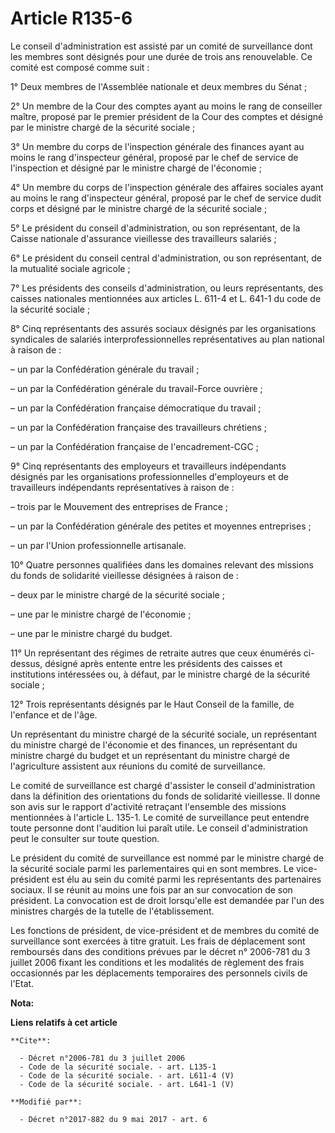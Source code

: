 # Article R135-6

Le conseil d'administration est assisté par un comité de surveillance dont les membres sont désignés pour une durée de trois
ans renouvelable. Ce comité est composé comme suit : 

1° Deux membres de l'Assemblée nationale et deux membres du Sénat ; 

2° Un membre de la Cour des comptes ayant au moins le rang de conseiller maître, proposé par le premier président de la Cour
des comptes et désigné par le ministre chargé de la sécurité sociale ; 

3° Un membre du corps de l'inspection générale des finances ayant au moins le rang d'inspecteur général, proposé par le chef
de service de l'inspection et désigné par le ministre chargé de l'économie ; 

4° Un membre du corps de l'inspection générale des affaires sociales ayant au moins le rang d'inspecteur général, proposé par
le chef de service dudit corps et désigné par le ministre chargé de la sécurité sociale ; 

5° Le président du conseil d'administration, ou son représentant, de la Caisse nationale d'assurance vieillesse des
travailleurs salariés ; 

6° Le président du conseil central d'administration, ou son représentant, de la mutualité sociale agricole ; 

7° Les présidents des conseils d'administration, ou leurs représentants, des caisses nationales mentionnées aux articles L.
611-4 et L. 641-1 du code de la sécurité sociale ; 

8° Cinq représentants des assurés sociaux désignés par les organisations syndicales de salariés interprofessionnelles
représentatives au plan national à raison de : 

– un par la Confédération générale du travail ; 

– un par la Confédération générale du travail-Force ouvrière ; 

– un par la Confédération française démocratique du travail ; 

– un par la Confédération française des travailleurs chrétiens ; 

– un par la Confédération française de l'encadrement-CGC ; 

9° Cinq représentants des employeurs et travailleurs indépendants désignés par les organisations professionnelles
d'employeurs et de travailleurs indépendants représentatives à raison de : 

– trois par le Mouvement des entreprises de France ; 

– un par la Confédération générale des petites et moyennes entreprises ; 

– un par l'Union professionnelle artisanale. 

10° Quatre personnes qualifiées dans les domaines relevant des missions du fonds de solidarité vieillesse désignées à raison
de : 

– deux par le ministre chargé de la sécurité sociale ; 

– une par le ministre chargé de l'économie ; 

– une par le ministre chargé du budget. 

11° Un représentant des régimes de retraite autres que ceux énumérés ci-dessus, désigné après entente entre les présidents
des caisses et institutions intéressées ou, à défaut, par le ministre chargé de la sécurité sociale ; 

12° Trois représentants désignés par le Haut Conseil de la famille, de l'enfance et de l'âge. 

Un représentant du ministre chargé de la sécurité sociale, un représentant du ministre chargé de l'économie et des finances,
un représentant du ministre chargé du budget et un représentant du ministre chargé de l'agriculture assistent aux réunions du
comité de surveillance. 

Le comité de surveillance est chargé d'assister le conseil d'administration dans la définition des orientations du fonds de
solidarité vieillesse. Il donne son avis sur le rapport d'activité retraçant l'ensemble des missions mentionnées à l'article
L. 135-1. Le comité de surveillance peut entendre toute personne dont l'audition lui paraît utile. Le conseil
d'administration peut le consulter sur toute question. 

Le président du comité de surveillance est nommé par le ministre chargé de la sécurité sociale parmi les parlementaires qui
en sont membres. Le vice-président est élu au sein du comité parmi les représentants des partenaires sociaux. Il se réunit au
moins une fois par an sur convocation de son président. La convocation est de droit lorsqu'elle est demandée par l'un des
ministres chargés de la tutelle de l'établissement. 

Les fonctions de président, de vice-président et de membres du comité de surveillance sont exercées à titre gratuit. Les
frais de déplacement sont remboursés dans des conditions prévues par le décret n° 2006-781 du 3 juillet 2006 fixant les
conditions et les modalités de règlement des frais occasionnés par les déplacements temporaires des personnels civils de
l'Etat.

**Nota:**



**Liens relatifs à cet article**

	**Cite**:

	  - Décret n°2006-781 du 3 juillet 2006
	  - Code de la sécurité sociale. - art. L135-1
	  - Code de la sécurité sociale. - art. L611-4 (V)
	  - Code de la sécurité sociale. - art. L641-1 (V)

	**Modifié par**:

	  - Décret n°2017-882 du 9 mai 2017 - art. 6
